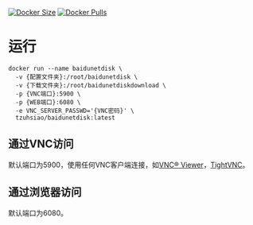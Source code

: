 [![Docker Size](https://img.shields.io/docker/image-size/tzuhsiao/baidunetdisk)](https://hub.docker.com/r/tzuhsiao/baidunetdisk)
[![Docker Pulls](https://img.shields.io/docker/pulls/tzuhsiao/baidunetdisk)](https://hub.docker.com/r/tzuhsiao/baidunetdisk)

# 运行
```
docker run --name baidunetdisk \
  -v {配置文件夹}:/root/baidunetdisk \
  -v {下载文件夹}:/root/baidunetdiskdownload \
  -p {VNC端口}:5900 \
  -p {WEB端口}:6080 \
  -e VNC_SERVER_PASSWD='{VNC密码}' \
  tzuhsiao/baidunetdisk:latest
```

## 通过VNC访问
默认端口为5900，使用任何VNC客户端连接，如[VNC® Viewer](https://www.realvnc.com/en/connect/download/viewer/)，[TightVNC](https://www.tightvnc.com/)。

## 通过浏览器访问
默认端口为6080。
